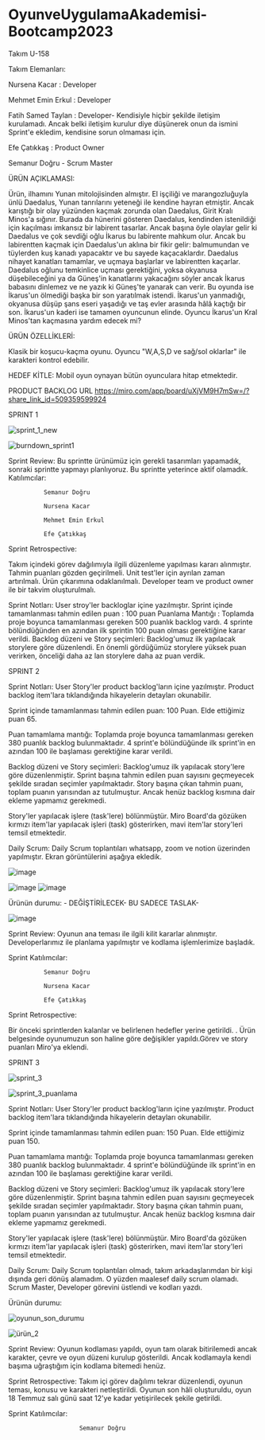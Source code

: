 # OyunveUygulamaAkademisi-Bootcamp2023
Takım U-158




Takım Elemanları:






Nursena Kacar : Developer



Mehmet Emin Erkul : Developer


Fatih Samed Taylan : Developer- Kendisiyle hiçbir şekilde iletişim kurulamadı. Ancak belki iletişim kurulur diye düşünerek onun da ismini Sprint'e ekledim, kendisine sorun olmaması için.



Efe Çatıkkaş : Product Owner



Semanur Doğru - Scrum Master



ÜRÜN AÇIKLAMASI:

Ürün, ilhamını Yunan mitolojisinden almıştır. El işçiliği ve marangozluğuyla ünlü Daedalus, Yunan tanrılarını yeteneği ile kendine hayran etmiştir. Ancak karıştığı bir olay yüzünden kaçmak zorunda olan Daedalus, Girit Kralı Minos'a sığınır. Burada da hünerini gösteren Daedalus, kendinden istenildiği için kaçılması imkansız bir labirent tasarlar. Ancak başına öyle olaylar gelir ki Daedalus ve çok sevdiği oğlu İkarus bu labirente mahkum olur. Ancak bu labirentten kaçmak için Daedalus'un aklına bir fikir gelir: balmumundan ve tüylerden kuş kanadı yapacaktır ve bu sayede kaçacaklardır. Daedalus nihayet kanatları tamamlar, ve uçmaya başlarlar ve labirentten kaçarlar. Daedalus oğlunu temkinlice uçması gerektiğini, yoksa okyanusa düşebileceğini ya da Güneş'in kanatlarını yakacağını söyler ancak İkarus babasını dinlemez ve ne yazık ki Güneş'te yanarak can verir. Bu oyunda ise İkarus'un ölmediği başka bir son yaratılmak istendi. İkarus'un yanmadığı, okyanusa düşüp şans eseri yaşadığı ve taş evler arasında hâlâ kaçtığı bir son. İkarus'un kaderi ise tamamen oyuncunun elinde. Oyuncu İkarus'un Kral Minos'tan kaçmasına yardım edecek mi?





ÜRÜN ÖZELLİKLERİ:


Klasik bir koşucu-kaçma oyunu. Oyuncu "W,A,S,D ve sağ/sol oklarlar" ile karakteri kontrol edebilir.








HEDEF KİTLE: Mobil oyun oynayan bütün oyunculara hitap etmektedir.








PRODUCT BACKLOG URL
https://miro.com/app/board/uXjVM9H7mSw=/?share_link_id=509359599924



SPRINT 1 

![sprint_1_new](https://github.com/semaadogru/OyunveUygulamaAkademisi-Bootcamp2023/assets/72140134/b377e5a0-365e-49b8-ad47-4d8bdf86f4a2)

![burndown_sprint1](https://github.com/semaadogru/OyunveUygulamaAkademisi-Bootcamp2023/assets/72140134/53af3689-d051-4e5d-8d12-ab880dcbe807)








Sprint Review: Bu sprintte ürünümüz için gerekli tasarımları yapamadık, sonraki sprintte yapmayı planlıyoruz. Bu sprintte yeterince aktif olamadık.
Katılımcılar:



              Semanur Doğru

              Nursena Kacar

              Mehmet Emin Erkul

              Efe Çatıkkaş


Sprint Retrospective:

Takım içindeki görev dağılımıyla ilgili düzenleme yapılması kararı alınmıştır.
Tahmin puanları gözden geçirilmeli.
Unit test'ler için ayrılan zaman artırılmalı.
Ürün çıkarımına odaklanılmalı.
Developer team ve product owner ile bir takvim oluşturulmalı.

Sprint Notları: User stroy'ler backloglar içine yazılmıştır.
Sprint içinde tamamlanması tahmin edilen puan : 100 puan
Puanlama Mantığı : Toplamda proje boyunca tamamlanması gereken 500 puanlık backlog vardı. 4 sprinte bölündüğünden en azından ilk sprintin 100 puan olması gerektiğine karar verildi.
Backlog düzeni ve Story seçimleri: Backlog'umuz ilk yapılacak storylere göre düzenlendi. En önemli gördüğümüz storylere yüksek puan verirken, önceliği daha az lan storylere daha az puan verdik.



SPRINT 2 

Sprint Notları: User Story'ler product backlog'ların içine yazılmıştır. Product backlog item'lara tıklandığında hikayelerin detayları okunabilir.

Sprint içinde tamamlanması tahmin edilen puan: 100 Puan. Elde ettiğimiz puan 65.

Puan tamamlama mantığı: Toplamda proje boyunca tamamlanması gereken 380 puanlık backlog bulunmaktadır. 4 sprint'e bölündüğünde ilk sprint'in en azından 100 ile başlaması gerektiğine karar verildi.

Backlog düzeni ve Story seçimleri: Backlog'umuz ilk yapılacak story'lere göre düzenlenmiştir. Sprint başına tahmin edilen puan sayısını geçmeyecek şekilde sıradan seçimler yapılmaktadır. Story başına çıkan tahmin puanı, toplam puanın yarısından az tutulmuştur. Ancak henüz backlog kısmına dair ekleme yapmamız gerekmedi.

Story'ler yapılacak işlere (task'lere) bölünmüştür. Miro Board'da gözüken kırmızı item'lar yapılacak işleri (task) gösterirken, mavi item'lar story'leri temsil etmektedir.

Daily Scrum: Daily Scrum toplantıları whatsapp, zoom ve notion üzerinden yapılmıştır. Ekran görüntülerini aşağıya ekledik.


![image](https://github.com/semaadogru/OyunveUygulamaAkademisi-Bootcamp2023/assets/72140134/0a040573-86e1-422a-93e5-7959618fa6e9)







![image](https://github.com/semaadogru/OyunveUygulamaAkademisi-Bootcamp2023/assets/72140134/60896cc1-63f3-4cc6-82ba-ed4fdbe0a98c)
![image](https://github.com/semaadogru/OyunveUygulamaAkademisi-Bootcamp2023/assets/72140134/93a2114c-8f9b-4e16-94d2-ad3867a442ef)

Ürünün durumu: - DEĞİŞTİRİLECEK- BU SADECE TASLAK-


![image](https://github.com/semaadogru/OyunveUygulamaAkademisi-Bootcamp2023/assets/72140134/3c30fb2f-8bfd-4536-a3c1-d681c1cc56a2)


Sprint Review: Oyunun ana teması ile ilgili kilit kararlar alınmıştır. Developerlarımız ile planlama yapılmıştır ve kodlama işlemlerimize başladık. 

Sprint Katılımcılar:



              Semanur Doğru

              Nursena Kacar

              Efe Çatıkkaş










Sprint Retrospective:


Bir önceki sprintlerden kalanlar ve belirlenen hedefler yerine getirildi. . Ürün belgesinde oyunumuzun son haline göre değişikler yapıldı.Görev ve story puanları Miro'ya eklendi.




SPRINT 3

![sprint_3](https://github.com/semaadogru/OyunveUygulamaAkademisi-Bootcamp2023/assets/72140134/766dd3b1-2635-46b7-92aa-de7f011a416d)

![sprint_3_puanlama](https://github.com/semaadogru/OyunveUygulamaAkademisi-Bootcamp2023/assets/72140134/488f9bdf-6a56-4b51-b148-975bd2b15c8d)


Sprint Notları: User Story'ler product backlog'ların içine yazılmıştır. Product backlog item'lara tıklandığında hikayelerin detayları okunabilir.

Sprint içinde tamamlanması tahmin edilen puan: 150 Puan. Elde ettiğimiz puan 150.

Puan tamamlama mantığı: Toplamda proje boyunca tamamlanması gereken 380 puanlık backlog bulunmaktadır. 4 sprint'e bölündüğünde ilk sprint'in en azından 100 ile başlaması gerektiğine karar verildi.

Backlog düzeni ve Story seçimleri: Backlog'umuz ilk yapılacak story'lere göre düzenlenmiştir. Sprint başına tahmin edilen puan sayısını geçmeyecek şekilde sıradan seçimler yapılmaktadır. Story başına çıkan tahmin puanı, toplam puanın yarısından az tutulmuştur. Ancak henüz backlog kısmına dair ekleme yapmamız gerekmedi.

Story'ler yapılacak işlere (task'lere) bölünmüştür. Miro Board'da gözüken kırmızı item'lar yapılacak işleri (task) gösterirken, mavi item'lar story'leri temsil etmektedir.

Daily Scrum: Daily Scrum toplantıları olmadı, takım arkadaşlarımdan bir kişi dışında geri dönüş alamadım. O yüzden maalesef daily scrum olamadı. Scrum Master, Developer görevini üstlendi ve kodları yazdı.

Ürünün durumu: 

![oyunun_son_durumu](https://github.com/semaadogru/OyunveUygulamaAkademisi-Bootcamp2023/assets/72140134/83a63cab-d5ce-4689-b044-52261a6ad603)



![ürün_2](https://github.com/semaadogru/OyunveUygulamaAkademisi-Bootcamp2023/assets/72140134/eb87607b-4e2b-48bb-8075-5b71e6262ca2)





Sprint Review: Oyunun kodlaması yapıldı, oyun tam olarak bitirilemedi ancak karakter, çevre ve oyun düzeni kurulup gösterildi. Ancak kodlamayla kendi başıma uğraştığım için kodlama bitemedi henüz.







Sprint Retrospective: Takım içi görev dağılımı tekrar düzenlendi, oyunun teması, konusu ve karakteri netleştirildi. Oyunun son hâli oluşturuldu, oyun 18 Temmuz salı günü saat 12'ye kadar yetişirilecek şekile getirildi. 









Sprint Katılımcılar:  


                        Semanur Doğru 










